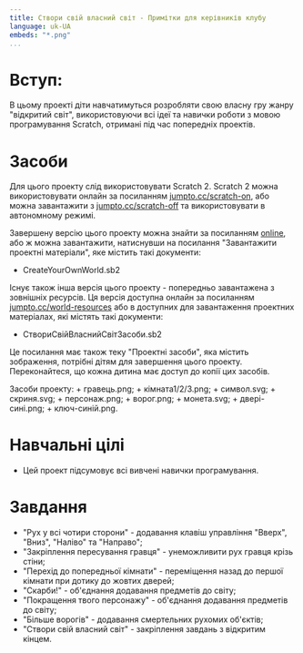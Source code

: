 ```yaml
---
title: Створи свій власний світ - Примітки для керівників клубу
language: uk-UA
embeds: "*.png"
...
```


# Вступ:

В цьому проекті діти навчатимуться розробляти свою власну гру жанру "відкритий світ", використовуючи всі ідеї та навички роботи з мовою програмування Scratch, отримані під час попередніх проектів.

# Засоби

Для цього проекту слід використовувати Scratch 2. Scratch 2 можна використовувати онлайн за посиланням [jumpto.cc/scratch-on](http://jumpto.cc/scratch-on), або можна завантажити з [jumpto.cc/scratch-off](http://jumpto.cc/scratch-off) та використовувати в автономному режимі.

Завершену версію цього проекту можна знайти за посиланням [online](http://scratch.mit.edu/projects/34248822/#editor), або ж можна завантажити, натиснувши на посилання "Завантажити проектні матеріали", яке містить такі документи:

+ CreateYourOwnWorld.sb2

Існує також інша версія цього проекту - попередньо завантажена з зовнішніх ресурсів. Ця версія доступна онлайн за посиланням [jumpto.cc/world-resources](http://jumpto.cc/world-resources) або в доступних для завантаження проектних матеріалах, які містять такі документи:

+ СтвориСвійВласнийСвітЗасоби.sb2 

Це посилання має також теку "Проектні засоби", яка містить зображення, потрібні дітям для завершення цього проекту. Переконайтеся, що кожна дитина має доступ до копії цих засобів.

Засоби проекту: + гравець.png; + кімната1/2/3.png; + символ.svg; + скриня.svg; + персонаж.png; + ворог.png; + монета.svg; + двері-сині.png; + ключ-синій.png.

# Навчальні цілі

+ Цей проект підсумовує всі вивчені навички програмування.

# Завдання

+ "Рух у всі чотири сторони" - додавання клавіш управління "Вверх", "Вниз", "Наліво" та "Направо";
+ "Закріплення пересування гравця" - унеможливити рух гравця крізь стіни;
+ "Перехід до попередньої кімнати" - переміщення назад до першої кімнати при дотику до жовтих дверей;
+ "Скарби!" - об'єднання додавання предметів до світу;
+ "Покращення твого персонажу" - об'єднання додавання предметів до світу;
+ "Більше ворогів" - додавання смертельних рухомих об'єктів;
+ "Створи свій власний світ" - закріплення завдань з відкритим кінцем.